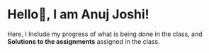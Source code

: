 # Hello👋, I am Anuj Joshi!	
Here, I Include my progress of what is being done in the class, and
**Solutions to the assignments** assigned in the class.
